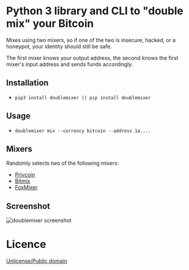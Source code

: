 # Python 3 library and CLI to "double mix" your Bitcoin

Mixes using two mixers, so if one of the two is insecure, hacked, or a honeypot, your identity should still be safe.

The first mixer knows your output address, the second knows the first mixer's input address and sends funds accordingly.

## Installation

* `pip3 install doublemixer || pip install doublemixer`

## Usage

* `doublemixer mix --currency bitcoin --address 1a....`

## Mixers

Randomly selects two of the following mixers:

* [Privcoin](https://github.com/teran-mckinney/privcoin-python)
* [Bitmix](https://github.com/teran-mckinney/bitmix-python)
* [FoxMixer](https://github.com/teran-mckinney/foxmixer-python)

## Screenshot

![doublemixer screenshot](https://pic8.co/sh/opLCYG.png)

# Licence

[Unlicense/Public domain](LICENSE.txt)
